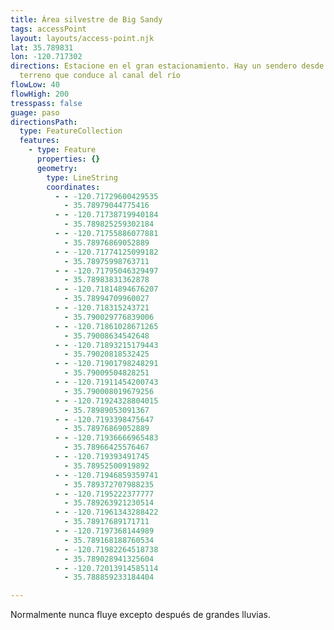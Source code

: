 ```yaml
---
title: Área silvestre de Big Sandy
tags: accessPoint
layout: layouts/access-point.njk
lat: 35.789831
lon: -120.717302
directions: Estacione en el gran estacionamiento. Hay un sendero desde el
  terreno que conduce al canal del río
flowLow: 40
flowHigh: 200
tresspass: false
guage: paso
directionsPath:
  type: FeatureCollection
  features:
    - type: Feature
      properties: {}
      geometry:
        type: LineString
        coordinates:
          - - -120.71729600429535
            - 35.78979044775416
          - - -120.71738719940184
            - 35.789825259302184
          - - -120.71755886077881
            - 35.78976869052889
          - - -120.71774125099182
            - 35.78975998763711
          - - -120.71795046329497
            - 35.78983831362878
          - - -120.71814894676207
            - 35.78994709960027
          - - -120.718315243721
            - 35.790029776839006
          - - -120.71861028671265
            - 35.79008634542648
          - - -120.71893215179443
            - 35.79020818532425
          - - -120.71901798248291
            - 35.79009504828251
          - - -120.71911454200743
            - 35.790008019679256
          - - -120.71924328804015
            - 35.78989053091367
          - - -120.7193398475647
            - 35.78976869052889
          - - -120.71936666965483
            - 35.78966425576467
          - - -120.719393491745
            - 35.78952500919892
          - - -120.71946859359741
            - 35.789372707988235
          - - -120.7195222377777
            - 35.789263921230514
          - - -120.71961343288422
            - 35.78917689171711
          - - -120.7197368144989
            - 35.789168188760534
          - - -120.71982264518738
            - 35.789028941325604
          - - -120.72013914585114
            - 35.788859233184404

---
```



Normalmente nunca fluye excepto después de grandes lluvias.

